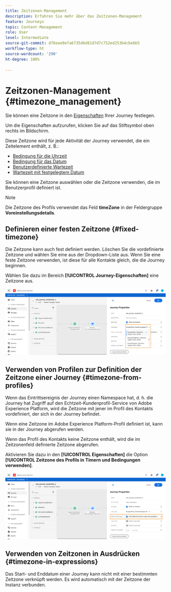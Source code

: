 ```yaml
---
title: Zeitzonen-Management
description: Erfahren Sie mehr über das Zeitzonen-Management
feature: Journeys
topic: Content-Management
role: User
level: Intermediate
source-git-commit: d76eee0efa6735d6d81d7d7c752ed253b4cbebb5
workflow-type: ht
source-wordcount: '290'
ht-degree: 100%

---
```


# Zeitzonen-Management {#timezone_management}

Sie können eine Zeitzone in den [Eigenschaften](../building-journeys/journey-gs.md#change-properties) Ihrer Journey festlegen.

Um die Eigenschaften aufzurufen, klicken Sie auf das Stiftsymbol oben rechts im Bildschirm.

Diese Zeitzone wird für jede Aktivität der Journey verwendet, die ein Zeitelement enthält, z. B.: 

* [Bedingung für die Uhrzeit](../building-journeys/condition-activity.md#time_condition)
* [Bedingung für das Datum](../building-journeys/condition-activity.md#date_condition)
* [Benutzerdefinierte Wartezeit](../building-journeys/wait-activity.md#custom)
* [Wartezeit mit festgelegtem Datum](../building-journeys/wait-activity.md#fixed_date)

Sie können eine Zeitzone auswählen oder die Zeitzone verwenden, die im Benutzerprofil definiert ist.

>[!NOTE]
>
>Die Zeitzone des Profils verwendet das Feld **timeZone** in der Feldergruppe **Voreinstellungsdetails**.

## Definieren einer festen Zeitzone {#fixed-timezone}

Die Zeitzone kann auch fest definiert werden. Löschen Sie die vordefinierte Zeitzone und wählen Sie eine aus der Dropdown-Liste aus. Wenn Sie eine feste Zeitzone verwenden, ist diese für alle Kontakte gleich, die die Journey beginnen.

Wählen Sie dazu im Bereich **[!UICONTROL Journey-Eigenschaften]** eine Zeitzone aus.

![](../assets/journey72.png)

## Verwenden von Profilen zur Definition der Zeitzone einer Journey {#timezone-from-profiles}

Wenn das Eintrittsereignis der Journey einen Namespace hat, d. h. die Journey hat Zugriff auf den Echtzeit-Kundenprofil-Service von Adobe Experience Platform, wird die Zeitzone mit jener im Profil des Kontakts vordefiniert, der sich in der Journey befindet.

Wenn eine Zeitzone im Adobe Experience Platform-Profil definiert ist, kann sie in der Journey abgerufen werden.

Wenn das Profil des Kontakts keine Zeitzone enthält, wird die im Zeitzonenfeld definierte Zeitzone abgerufen.

Aktivieren Sie dazu in den **[!UICONTROL Eigenschaften]** die Option **[!UICONTROL Zeitzone des Profils in Timern und Bedingungen verwenden]**.

![](../assets/journey73.png)

## Verwenden von Zeitzonen in Ausdrücken {#timezone-in-expressions}

Das Start- und Enddatum einer Journey kann nicht mit einer bestimmten Zeitzone verknüpft werden. Es wird automatisch mit der Zeitzone der Instanz verbunden.
